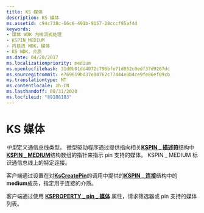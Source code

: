```yaml
---
title: KS 媒体
description: KS 媒体
ms.assetid: c94c738c-66c6-491b-9157-28cccf95af4d
keywords:
- 媒体 WDK 内核流式处理
- KSPIN_MEDIUM
- 内核流 WDK，媒体
- KS WDK，介质
ms.date: 04/20/2017
ms.localizationpriority: medium
ms.openlocfilehash: 31d0b01dd4072c796bfe71d052c0edf37d9267dc
ms.sourcegitcommit: e769619bd37e04762c77444e8b4ce9fe86ef09cb
ms.translationtype: MT
ms.contentlocale: zh-CN
ms.lasthandoff: 08/31/2020
ms.locfileid: "89188183"
---
```

# <a name="ks-mediums"></a>KS 媒体





*中型*定义通信总线类型。 微型驱动程序通过提供指向相关[**KSPIN \_ 描述符**](/windows-hardware/drivers/ddi/ks/ns-ks-kspin_descriptor)结构中[**KSPIN \_ MEDIUM**](/previous-versions/ff563538(v=vs.85))结构数组的指针来指示 pin 支持的媒体。 KSPIN \_ MEDIUM 标识通信总线上的特定连接。

客户端通过设置在对[**KsCreatePin**](/windows-hardware/drivers/ddi/ks/nf-ks-kscreatepin)的调用中提供的[**KSPIN \_ 连接**](/windows-hardware/drivers/ddi/ks/ns-ks-kspin_connect)结构中的**medium**成员，指定用于连接的介质。

客户端通过使用 [**KSPROPERTY \_ pin \_ 媒体**](./ksproperty-pin-mediums.md) 属性，请求筛选器或 pin 支持的媒体列表。

 

